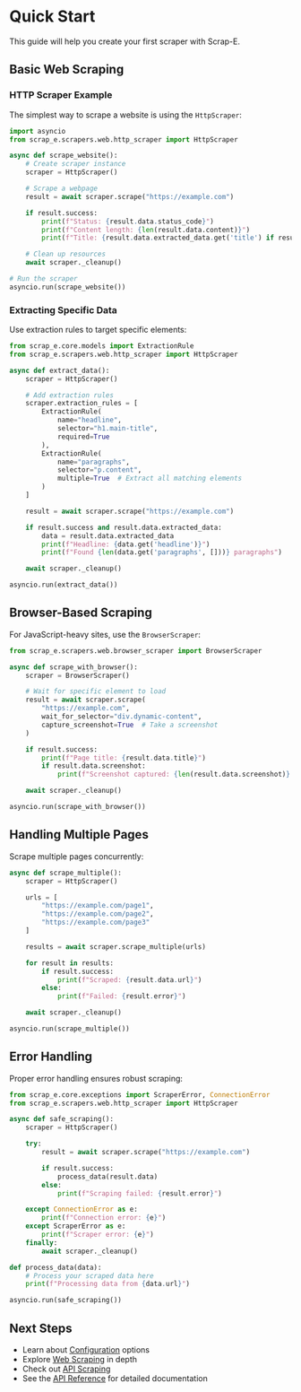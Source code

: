 # Quick Start

This guide will help you create your first scraper with Scrap-E.

## Basic Web Scraping

### HTTP Scraper Example

The simplest way to scrape a website is using the `HttpScraper`:

```python
import asyncio
from scrap_e.scrapers.web.http_scraper import HttpScraper

async def scrape_website():
    # Create scraper instance
    scraper = HttpScraper()

    # Scrape a webpage
    result = await scraper.scrape("https://example.com")

    if result.success:
        print(f"Status: {result.data.status_code}")
        print(f"Content length: {len(result.data.content)}")
        print(f"Title: {result.data.extracted_data.get('title') if result.data.extracted_data else 'No title'}")

    # Clean up resources
    await scraper._cleanup()

# Run the scraper
asyncio.run(scrape_website())
```

### Extracting Specific Data

Use extraction rules to target specific elements:

```python
from scrap_e.core.models import ExtractionRule
from scrap_e.scrapers.web.http_scraper import HttpScraper

async def extract_data():
    scraper = HttpScraper()

    # Add extraction rules
    scraper.extraction_rules = [
        ExtractionRule(
            name="headline",
            selector="h1.main-title",
            required=True
        ),
        ExtractionRule(
            name="paragraphs",
            selector="p.content",
            multiple=True  # Extract all matching elements
        )
    ]

    result = await scraper.scrape("https://example.com")

    if result.success and result.data.extracted_data:
        data = result.data.extracted_data
        print(f"Headline: {data.get('headline')}")
        print(f"Found {len(data.get('paragraphs', []))} paragraphs")

    await scraper._cleanup()

asyncio.run(extract_data())
```

## Browser-Based Scraping

For JavaScript-heavy sites, use the `BrowserScraper`:

```python
from scrap_e.scrapers.web.browser_scraper import BrowserScraper

async def scrape_with_browser():
    scraper = BrowserScraper()

    # Wait for specific element to load
    result = await scraper.scrape(
        "https://example.com",
        wait_for_selector="div.dynamic-content",
        capture_screenshot=True  # Take a screenshot
    )

    if result.success:
        print(f"Page title: {result.data.title}")
        if result.data.screenshot:
            print(f"Screenshot captured: {len(result.data.screenshot)} bytes")

    await scraper._cleanup()

asyncio.run(scrape_with_browser())
```

## Handling Multiple Pages

Scrape multiple pages concurrently:

```python
async def scrape_multiple():
    scraper = HttpScraper()

    urls = [
        "https://example.com/page1",
        "https://example.com/page2",
        "https://example.com/page3"
    ]

    results = await scraper.scrape_multiple(urls)

    for result in results:
        if result.success:
            print(f"Scraped: {result.data.url}")
        else:
            print(f"Failed: {result.error}")

    await scraper._cleanup()

asyncio.run(scrape_multiple())
```

## Error Handling

Proper error handling ensures robust scraping:

```python
from scrap_e.core.exceptions import ScraperError, ConnectionError
from scrap_e.scrapers.web.http_scraper import HttpScraper

async def safe_scraping():
    scraper = HttpScraper()

    try:
        result = await scraper.scrape("https://example.com")

        if result.success:
            process_data(result.data)
        else:
            print(f"Scraping failed: {result.error}")

    except ConnectionError as e:
        print(f"Connection error: {e}")
    except ScraperError as e:
        print(f"Scraper error: {e}")
    finally:
        await scraper._cleanup()

def process_data(data):
    # Process your scraped data here
    print(f"Processing data from {data.url}")

asyncio.run(safe_scraping())
```

## Next Steps

- Learn about [Configuration](configuration.md) options
- Explore [Web Scraping](../user-guide/web-scraping.md) in depth
- Check out [API Scraping](../user-guide/api-scraping.md)
- See the [API Reference](../api/core/base-scraper.md) for detailed documentation
